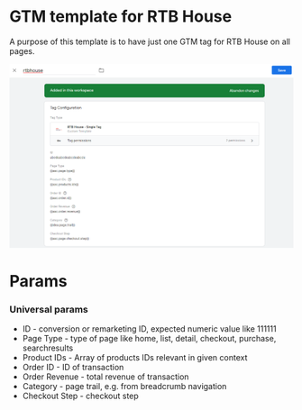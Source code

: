 # GTM template for RTB House
A purpose of this template is to have just one GTM tag for RTB House on all pages.

![alt text](https://github.com/House-of-Rezac/rtbhouse/blob/master/configuration.PNG?raw=true)

# Params
### Universal params
* ID - conversion or remarketing ID, expected numeric value like 111111
* Page Type - type of page like home, list, detail, checkout, purchase, searchresults
* Product IDs - Array of products IDs relevant in given context
* Order ID - ID of transaction
* Order Revenue - total revenue of transaction
* Category - page trail, e.g. from breadcrumb navigation
* Checkout Step - checkout step
